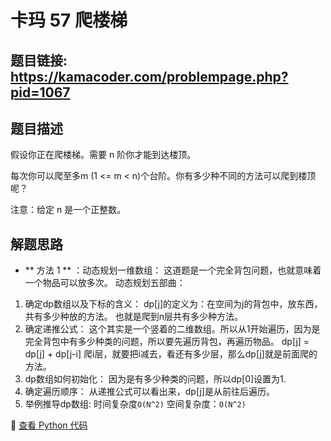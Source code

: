 # 卡玛 57 爬楼梯

## 题目链接: https://kamacoder.com/problempage.php?pid=1067

## 题目描述
假设你正在爬楼梯。需要 n 阶你才能到达楼顶。 

每次你可以爬至多m (1 <= m < n)个台阶。你有多少种不同的方法可以爬到楼顶呢？ 

注意：给定 n 是一个正整数。
## 解题思路
- ** 方法 1 ** ：动态规划一维数组：
这道题是一个完全背包问题，也就意味着一个物品可以放多次。
动态规划五部曲：
1. 确定dp数组以及下标的含义：
dp[j]的定义为：在空间为j的背包中，放东西，共有多少种放的方法。
也就是爬到n层共有多少种方法。
2. 确定递推公式：
这个其实是一个竖着的二维数组。所以从1开始遍历，因为是完全背包中有多少种类的问题，所以要先遍历背包，再遍历物品。
dp[j] = dp[j] + dp[j-i]
爬i层，就要把i减去，看还有多少层，那么dp[j]就是前面爬的方法。
3. dp数组如何初始化：
因为是有多少种类的问题，所以dp[0]设置为1.
4. 确定遍历顺序：
从递推公式可以看出来，dp[j]是从前往后遍历。
5. 举例推导dp数组:
时间复杂度`O(N^2)` 
空间复杂度：`O(N^2)` 



📌 [查看 Python 代码](../solutions/python/卡玛_57_爬楼梯.py)